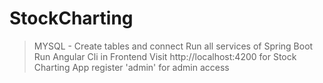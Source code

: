 # StockCharting
>MYSQL - Create tables and connect
>Run all services of Spring Boot
>Run Angular Cli in Frontend
>Visit http://localhost:4200 for Stock Charting App
>register 'admin' for admin access

